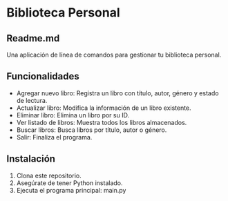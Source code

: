 # Biblioteca Personal
## Readme.md
Una aplicación de línea de comandos para gestionar tu biblioteca personal.

## Funcionalidades

- Agregar nuevo libro: Registra un libro con título, autor, género y estado de lectura.
- Actualizar libro: Modifica la información de un libro existente.
- Eliminar libro: Elimina un libro por su ID.
- Ver listado de libros: Muestra todos los libros almacenados.
- Buscar libros: Busca libros por título, autor o género.
- Salir: Finaliza el programa.

## Instalación

1. Clona este repositorio.
2. Asegúrate de tener Python instalado.
3. Ejecuta el programa principal: main.py

